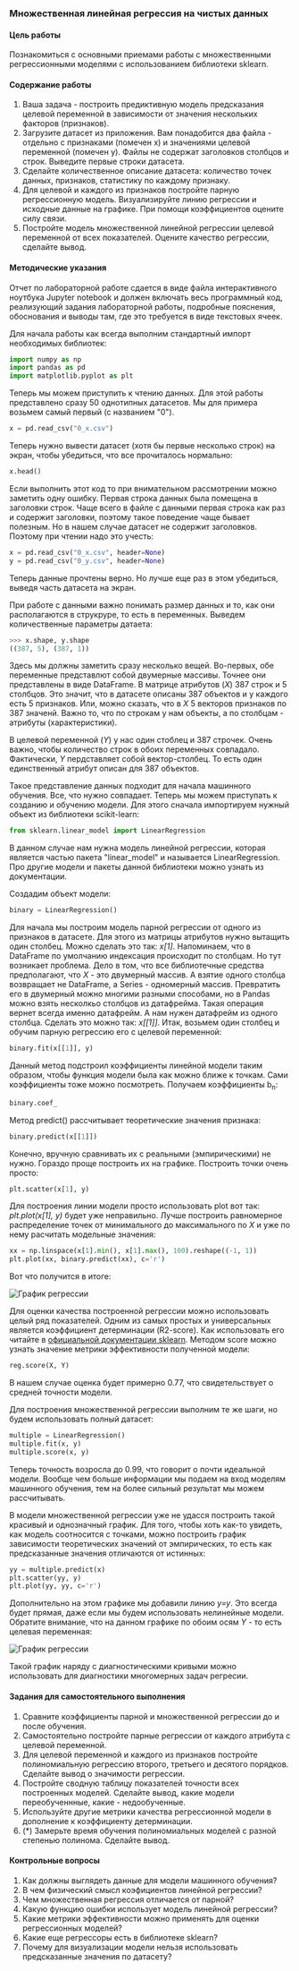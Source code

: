 ### Множественная линейная регрессия на чистых данных

#### Цель работы

Познакомиться с основными приемами работы с множественными регрессионными моделями с использованием библиотеки sklearn. 

#### Содержание работы

1. Ваша задача - построить предиктивную модель предсказания целевой переменной в зависимости от значения нескольких факторов (признаков).
2. Загрузите датасет из приложения. Вам понадобится два файла - отдельно с признаками (помечен x) и значениями целевой переменной (помечен y). Файлы не содержат заголовков столбцов и строк. Выведите первые строки датасета.
3. Сделайте количественное описание датасета: количество точек данных, признаков, статистику по каждому признаку.
5. Для целевой и каждого из признаков постройте парную регрессионную модель. Визуализируйте линию регрессии и исходные данные на графике. При помощи коэффициентов оцените силу связи.
6. Постройте модель множественной линейной регрессии целевой переменной от всех показателей. Оцените качество регрессии, сделайте вывод.

#### Методические указания

Отчет по лабораторной работе сдается в виде файла интерактивного ноутбука Jupyter notebook и должен включать весь программный код, реализующий задания лабораторной работы, подробные пояснения, обоснования и выводы там, где это требуется в виде текстовых ячеек.

Для начала работы как всегда выполним стандартный импорт необходимых библиотек:

```py
import numpy as np
import pandas as pd
import matplotlib.pyplot as plt
```

Теперь мы можем приступить к чтению данных. Для этой работы представлено сразу 50 однотипных датасетов. Мы для примера возьмем самый первый (с названием "0").

```py
x = pd.read_csv("0_x.csv")
```

Теперь нужно вывести датасет (хотя бы первые несколько строк) на экран, чтобы убедиться, что все прочиталось нормально:

```py
x.head()
```

Если выполнить этот код то при внимательном рассмотрении можно заметить одну ошибку. Первая строка данных была помещена в заголовки строк. Чаще всего в файле с данными первая строка как раз и содержит заголовки, поэтому такое поведение чаще бывает полезным. Но в нашем случае датасет не содержит заголовков. Поэтому при чтении надо это учесть:

```py
x = pd.read_csv("0_x.csv", header=None)
y = pd.read_csv("0_y.csv", header=None)
```

Теперь данные прочтены верно. Но лучше еще раз в этом убедиться, выведя часть датасета на экран.

При работе с данными важно понимать размер данных и то, как они располагаются в струкруре, то есть в переменных. Выведем количественные параметры датаета:

```py
>>> x.shape, y.shape
((387, 5), (387, 1))
```

Здесь мы должны заметить сразу несколько вещей. Во-первых, обе переменные представлют собой двумерные массивы. Точнее они представлены в виде DataFrame. В матрице атрибутов (_X_) 387 строк и 5 столбцов. Это значит, что в датасете описаны 387 объектов и у каждого есть 5 признаков. Или, можно сказать, что в _X_ 5 векторов признаков по 387 значенй. Важно то, что по строкам у нам объекты, а по столбцам - атрибуты (характеристики). 

В целевой переменной (_Y_) у нас один стоблец и 387 строчек. Очень важно, чтобы количество строк в обоих переменных совпадало. Фактически, _Y_ пердставляет собой вектор-столбец. То есть один единственный атрибут описан для 387 объектов. 

Такое представление данных подходит для начала машинного обучения. Все, что нужно совпадает. Теперь мы можем приступать к созданию и обучению модели. Для этого сначала импортируем нужный объект из библиотеки scikit-learn:

```py
from sklearn.linear_model import LinearRegression
```

В данном случае нам нужна модель линейной регрессии, которая является частью пакета "linear_model" и называется LinearRegression. Про другие модели и пакеты данной библиотеки можно узнать из документации.

Создадим объект модели:

```py
binary = LinearRegression()
```

Для начала мы построим модель парной регрессии от одного из признаков в датасете. Для этого из матрицы атрибутов нужно вытащить один столбец. Можно сделать это так: _x[1]_. Напоминаем, что в DataFrame по умолчанию индексация происходит по столбцам. Но тут возникает проблема. Дело в том, что все библиотечные средства предполагают, что _X_ - это двумерный массив. А взятие одного столбца возвращает не DataFrame, а Series - одномерный массив. Превратить его в двумерный можно многими разными способами, но в Pandas можно взять несколкьо столбцов из датафрейма. Такая операция вернет всегда именно датафрейм. А нам нужен датафрейм из одного столбца. Сделать это можно так: _x[[1]]_. Итак, возьмем один столбец и обучим парную регрессию его с целевой переменной:

```py
binary.fit(x[[1]], y)
```

Данный метод подстроил коэффициенты линейной модели таким образом, чтобы функция модели была как можно ближе к точкам. Сами коэффициенты тоже можно посмотреть. Получаем коэффициенты b<sub>n</sub>:

```py
binary.coef_
```

Метод predict() рассчитывает теоретические значения признака:

```py
binary.predict(x[[1]])
```

Конечно, вручную сравнивать их с реальными (эмпирическими) не нужно. Гораздо проще построить их на графике. Построить точки очень просто:

```py
plt.scatter(x[1], y)
```

Для построения линии модели просто использовать plot вот так: _plt.plot(x[1], y)_ будет уже неправильно. Лучше построить равномерное распределение точек от минимального до максимального по _X_ и уже по нему расчитать модельные значения:

```py
xx = np.linspace(x[1].min(), x[1].max(), 100).reshape((-1, 1))
plt.plot(xx, binary.predict(xx), c='r')
```

Вот что получится в итоге:

![График регрессии](ml12-1.png)

Для оценки качества построенной регрессии можно использовать целый ряд показателей. Одним из самых простых и универсальных является коэффициент детерминации (R2-score). Как использовать его читайте в [официальной документации sklearn](http://scikit-learn.org/stable/modules/generated/sklearn.metrics.r2_score.html#sklearn.metrics.r2_score). Методом score можно узнать значение метрики эффективности полученной модели:

```py
reg.score(X, Y)
```

В нашем случае оценка будет примерно 0.77, что свидетельствует о средней точности модели.

Для построения множественной регрессии выполним те же шаги, но будем использовать полный датасет:

```py
multiple = LinearRegression()
multiple.fit(x, y)
multiple.score(x, y)
```

Теперь точность возросла до 0.99, что говорит о почти идеальной модели. Вообще чем больше информации мы подаем на вход моделям машинного обучения, тем на более сильный результат мы можем рассчитывать.

В модели множественной регрессии уже не удасся построить такой красивый и однозначный график. Для того, чтобы хоть как-то увидеть, как модель соотносится с точками, можно построить график зависимости теоретических значений от эмпирических, то есть как предсказанные значения отличаются от истинных:

```py
yy = multiple.predict(x)
plt.scatter(yy, y)
plt.plot(yy, yy, c='r')
```

Дополнительно на этом графике мы добавили линию _y=y_. Это всегда будет прямая, даже если мы будем использовать нелинейные модели. Обратите внимание, что на данном графике по обоим осям _Y_ - то есть целевая переменная:

![График регрессии](ml12-2.png)

Такой график наряду с диагностическими кривыми можно использовать для диагностики многомерных задач регресии.

#### Задания для самостоятельного выполнения

1. Сравните коэффициенты парной и множественной регрессии до и после обучения. 
1. Самостоятельно постройте парные регрессии от каждого атрибута с целевой переменной.
1. Для целевой переменной и каждого из признаков постройте полиномиальную регрессию второго, третьего и десятого порядков. Сделайте вывод о значимости регрессии.
2. Постройте сводную таблицу показателей точности всех построенных моделей. Сделайте вывод, какие модели переобученнные, какие - недообученные.
3. Используйте другие метрики качества регрессионной модели в дополнение к коэффициенту детерминации.
4. (*) Замерьте время обучения полиномиальных моделей с разной степенью полинома. Сделайте вывод.

#### Контрольные вопросы

1. Как должны выглядеть данные для модели машинного обучения?
1. В чем физический смысл коэфициентов линейной регрессии?
1. Чем множественная регрессия отличается от парной?
2. Какую функцию ошибки использует модель линейной регрессии?
3. Какие метрики эффективности можно применять для оценки регрессионных моделей?
4. Какие еще регрессоры есть в библиотеке sklearn?
1. Почему для визуализации модели нельзя использовать предсказанные значения по датасету?
